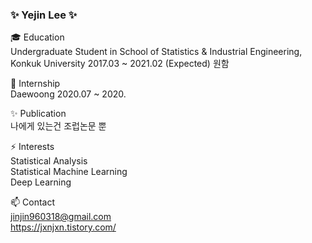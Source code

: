 ### ✨ Yejin Lee ✨

<!--
**cryingjin/cryingjin** is a ✨ _special_ ✨ repository because its `README.md` (this file) appears on your GitHub profile.

Here are some ideas to get you started:

- 🔭 I’m currently working on ...
- 🌱 I’m currently learning ...
- 👯 I’m looking to collaborate on ...
- 🤔 I’m looking for help with ...
- 💬 Ask me about ...
- 📫 How to reach me: ...
- 😄 Pronouns: ...
- ⚡ Fun fact: ...
-->

🎓 Education  
Undergraduate Student in School of Statistics & Industrial Engineering, Konkuk University 2017.03 ~ 2021.02 (Expected) 원함   

🔭 Internship  
Daewoong 2020.07 ~ 2020.  

✨ Publication  
나에게 있는건 조럽논문 뿐  

⚡ Interests  
Statistical Analysis  
Statistical Machine Learning  
Deep Learning

📫 Contact  
jinjin960318@gmail.com  
https://jxnjxn.tistory.com/

